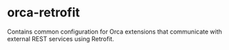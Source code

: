 # orca-retrofit

Contains common configuration for Orca extensions that communicate with external REST services using Retrofit.
